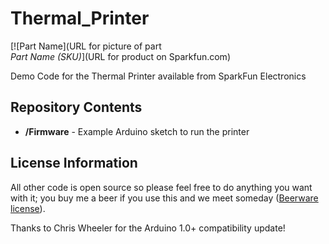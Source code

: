 Thermal_Printer
===============


[![Part Name](URL for picture of part  
*Part Name (SKU)*](URL for product on Sparkfun.com)

Demo Code for the Thermal Printer available from SparkFun Electronics


Repository Contents
-------------------

* **/Firmware** - Example Arduino sketch to run the printer

License Information
-------------------
All other code is open source so please feel free to do anything you want with it; 
you buy me a beer if you use this and we meet someday ([Beerware license](http://en.wikipedia.org/wiki/Beerware)).

Thanks to Chris Wheeler for the Arduino 1.0+ compatibility update!